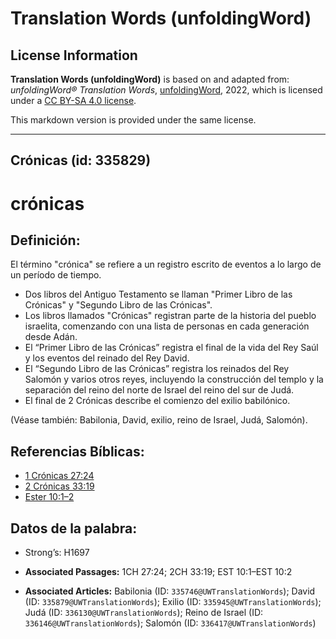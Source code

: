 # Translation Words (unfoldingWord)

## License Information

**Translation Words (unfoldingWord)** is based on and adapted from: _unfoldingWord® Translation Words_, [unfoldingWord](https://unfoldingword.org/utw), 2022, which is licensed under a [CC BY-SA 4.0 license](https://creativecommons.org/licenses/by-sa/4.0/legalcode.en).

This markdown version is provided under the same license.



--------------------------------

## Crónicas (id: 335829)

crónicas
========

Definición:
-----------

El término "crónica" se refiere a un registro escrito de eventos a lo largo de un período de tiempo.

* Dos libros del Antiguo Testamento se llaman "Primer Libro de las Crónicas" y "Segundo Libro de las Crónicas".
* Los libros llamados "Crónicas" registran parte de la historia del pueblo israelita, comenzando con una lista de personas en cada generación desde Adán.
* El “Primer Libro de las Crónicas” registra el final de la vida del Rey Saúl y los eventos del reinado del Rey David.
* El “Segundo Libro de las Crónicas” registra los reinados del Rey Salomón y varios otros reyes, incluyendo la construcción del templo y la separación del reino del norte de Israel del reino del sur de Judá.
* El final de 2 Crónicas describe el comienzo del exilio babilónico.

(Véase también: Babilonia, David, exilio, reino de Israel, Judá, Salomón).

Referencias Bíblicas:
---------------------

* [1 Crónicas 27:24](https://ref.ly/1Chr27:24)
* [2 Crónicas 33:19](https://ref.ly/2Chr33:19)
* [Ester 10:1–2](https://ref.ly/Esth10:1-Esth10:2)

Datos de la palabra:
--------------------

* Strong’s: H1697

* **Associated Passages:** 1CH 27:24; 2CH 33:19; EST 10:1–EST 10:2
* **Associated Articles:** Babilonia (ID: `335746@UWTranslationWords`); David (ID: `335879@UWTranslationWords`); Exilio (ID: `335945@UWTranslationWords`); Judá (ID: `336130@UWTranslationWords`); Reino de Israel (ID: `336146@UWTranslationWords`); Salomón (ID: `336417@UWTranslationWords`)

